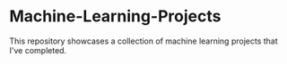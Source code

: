 # Machine-Learning-Projects
This repository showcases a collection of machine learning projects that I've completed.
